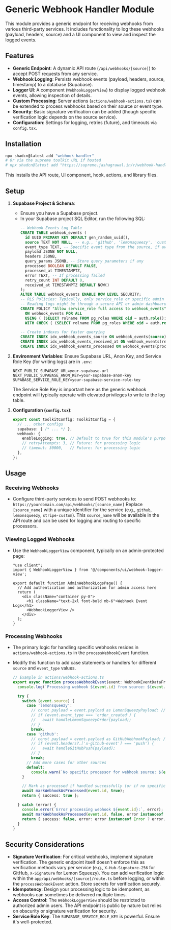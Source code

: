 # Generic Webhook Handler Module

This module provides a generic endpoint for receiving webhooks from various third-party services. It includes functionality to log these webhooks (payload, headers, source) and a UI component to view and inspect the logged events.

## Features

-   **Generic Endpoint**: A dynamic API route (`/api/webhooks/[source]`) to accept POST requests from any service.
-   **Webhook Logging**: Persists webhook events (payload, headers, source, timestamp) to a database (Supabase).
-   **Logger UI**: A component (`WebhookLoggerView`) to display logged webhook events, allowing inspection of details.
-   **Custom Processing**: Server actions (`actions/webhook-actions.ts`) can be extended to process webhooks based on their source or event type.
-   **Security**: Basic signature verification can be added (though specific verification logic depends on the source service).
-   **Configuration**: Settings for logging, retries (future), and timeouts via `config.tsx`.

## Installation

```bash
npx shadcn@latest add "webhook-handler"
# Or via the supreme toolkit URL if hosted
# npx shadcn@latest add "https://supreme.jashagrawal.in/r/webhook-handler.json"
```

This installs the API route, UI component, hook, actions, and library files.

## Setup

1.  **Supabase Project & Schema**:
    -   Ensure you have a Supabase project.
    -   In your Supabase project SQL Editor, run the following SQL:
        ```sql
        -- Webhook Events Log Table
        CREATE TABLE webhook_events (
          id UUID PRIMARY KEY DEFAULT gen_random_uuid(),
          source TEXT NOT NULL, -- e.g., 'github', 'lemonsqueezy', 'custom'
          event_type TEXT, -- Specific event type from the source, if available
          payload JSONB NOT NULL,
          headers JSONB,
          query_params JSONB, -- Store query parameters if any
          processed BOOLEAN DEFAULT FALSE,
          processed_at TIMESTAMPTZ,
          error TEXT, -- If processing failed
          retry_count INT DEFAULT 0,
          received_at TIMESTAMPTZ DEFAULT NOW()
        );
        ALTER TABLE webhook_events ENABLE ROW LEVEL SECURITY;
        -- RLS Policies: Typically, only service_role or specific admin roles should access this table directly.
        -- Reading logs might be through a secure API or admin dashboard.
        CREATE POLICY "Allow service_role full access to webhook_events"
          ON webhook_events FOR ALL
          USING ( (SELECT rolname FROM pg_roles WHERE oid = auth.role()::oid) = 'service_role' )
          WITH CHECK ( (SELECT rolname FROM pg_roles WHERE oid = auth.role()::oid) = 'service_role' );

        -- Create indexes for faster querying
        CREATE INDEX idx_webhook_events_source ON webhook_events(source);
        CREATE INDEX idx_webhook_events_received_at ON webhook_events(received_at);
        CREATE INDEX idx_webhook_events_processed ON webhook_events(processed);
        ```

2.  **Environment Variables**: Ensure Supabase URL, Anon Key, and Service Role Key (for writing logs) are in `.env`:
    ```env
    NEXT_PUBLIC_SUPABASE_URL=your-supabase-url
    NEXT_PUBLIC_SUPABASE_ANON_KEY=your-supabase-anon-key
    SUPABASE_SERVICE_ROLE_KEY=your-supabase-service-role-key
    ```
    The Service Role Key is important here as the generic webhook endpoint will typically operate with elevated privileges to write to the log table.

3.  **Configuration (`config.tsx`)**:
    ```ts
    export const toolkitConfig: ToolkitConfig = {
      // ... other configs
      supabase: { /* ... */ },
      webhook: {
        enableLogging: true, // Default to true for this module's purpose
        // retryAttempts: 3, // Future: for processing logic
        // timeout: 30000,   // Future: for processing logic
      },
    };
    ```

## Usage

### Receiving Webhooks

-   Configure third-party services to send POST webhooks to:
    `https://yourdomain.com/api/webhooks/[source_name]`
    Replace `[source_name]` with a unique identifier for the service (e.g., `github`, `lemonsqueezy`, `stripe-custom`). This `source_name` will be available in the API route and can be used for logging and routing to specific processors.

### Viewing Logged Webhooks

-   Use the `WebhookLoggerView` component, typically on an admin-protected page:
    ```tsx
    "use client";
    import { WebhookLoggerView } from '@/components/ui/webhook-logger-view';

    export default function AdminWebhookLogsPage() {
      // Add authentication and authorization for admin access here
      return (
        <div className="container py-8">
          <h1 className="text-2xl font-bold mb-6">Webhook Event Logs</h1>
          <WebhookLoggerView />
        </div>
      );
    }
    ```

### Processing Webhooks

-   The primary logic for handling specific webhooks resides in `actions/webhook-actions.ts` in the `processWebhookEvent` function.
-   Modify this function to add case statements or handlers for different `source` and `event_type` values.

    ```typescript
    // Example in actions/webhook-actions.ts
    export async function processWebhookEvent(event: WebhookEventDataFromDb) {
      console.log(`Processing webhook ${event.id} from source: ${event.source}`);

      try {
        switch (event.source) {
          case 'lemonsqueezy':
            // const payload = event.payload as LemonSqueezyPayload; // Define this type
            // if (event.event_type === 'order_created') {
            //   await handleLemonSqueezyOrder(payload);
            // }
            break;
          case 'github':
            // const payload = event.payload as GitHubWebhookPayload; // Define this type
            // if (event.headers?.['x-github-event'] === 'push') {
            //   await handleGitHubPush(payload);
            // }
            break;
          // Add more cases for other sources
          default:
            console.warn(`No specific processor for webhook source: ${event.source}`);
        }

        // Mark as processed if handled successfully (or if no specific handler is needed)
        await markWebhookAsProcessed(event.id, true);
        return { success: true };

      } catch (error) {
        console.error(`Error processing webhook ${event.id}:`, error);
        await markWebhookAsProcessed(event.id, false, error instanceof Error ? error.message : "Unknown processing error");
        return { success: false, error: error instanceof Error ? error.message : "Processing failed" };
      }
    }
    ```

## Security Considerations

-   **Signature Verification**: For critical webhooks, implement signature verification. The generic endpoint itself doesn't enforce this as verification methods vary per service (e.g., `X-Hub-Signature-256` for GitHub, `X-Signature` for Lemon Squeezy). You can add verification logic within the `app/api/webhooks/[source]/route.ts` before logging, or within the `processWebhookEvent` action. Store secrets for verification securely.
-   **Idempotency**: Design your processing logic to be idempotent, as webhooks can sometimes be delivered multiple times.
-   **Access Control**: The `WebhookLoggerView` should be restricted to authorized admin users. The API endpoint is public by nature but relies on obscurity or signature verification for security.
-   **Service Role Key**: The `SUPABASE_SERVICE_ROLE_KEY` is powerful. Ensure it's well-protected.
```
